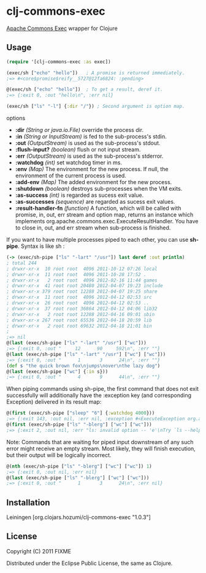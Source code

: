 # clj-commons-exec

[Apache Commons Exec](http://commons.apache.org/exec/) wrapper for Clojure

## Usage

```clojure
(require '[clj-commons-exec :as exec])

(exec/sh ["echo" "hello"])   ; A promise is returned immediately.
;=> #<core$promise$reify__5727@12fa6824: :pending>

@(exec/sh ["echo" "hello"])  ; To get a result, deref it.
;=> {:exit 0, :out "hello\n", :err nil}

(exec/sh ["ls" "-l"] {:dir "/"}) ; Second argument is option map.
```

options

* **:dir** *(String or java.io.File)* override the process dir.
* **:in** *(String or InputStream)* is fed to the sub-process's stdin.
* **:out** *(OutputStream)* is used as the sub-process's stdout.
* **:flush-input?** *(boolean)* flush or not input stream.
* **:err** *(OutputStream)* is used as the sub-process's stderror.
* **:watchdog** *(int)* set watchdog timer in ms.
* **:env** *(Map)* The environment for the new process. If null, the environment of the current process is used.
* **:add-env** *(Map)* The added environment for the new process.
* **:shutdown** *(boolean)* destroys sub-processes when the VM exits.
* **:as-success** *(int)* is regarded as sucess exit value.
* **:as-successes** *(sequence)* are regarded as sucess exit values.
* **:result-handler-fn** *(function)* A function, which will be called with promise, in, out, err stream and option map, returns an instance which implements org.apache.commons.exec.ExecuteResultHandler. You have to close in, out, and err stream when sub-process is finished.

If you want to have multiple processes piped to each other, you can use **sh-pipe**. Syntax is like sh :

```clojure
(-> (exec/sh-pipe ["ls" "-lart" "/usr"]) last deref :out println)
; total 244
; drwxr-xr-x  10 root root  4096 2011-10-12 07:26 local
; drwxr-xr-x  11 root root  4096 2011-10-28 17:52 .
; drwxr-xr-x   2 root root  4096 2012-02-16 11:44 games
; drwxr-xr-x  41 root root 20480 2012-04-07 19:23 include
; drwxr-xr-x 379 root root 12288 2012-04-07 19:25 share
; drwxr-xr-x  11 root root  4096 2012-04-12 02:53 src
; drwxr-xr-x  26 root root  4096 2012-04-12 02:53 ..
; drwxr-xr-x  37 root root 36864 2012-04-12 04:06 lib32
; drwxr-xr-x   2 root root 12288 2012-04-16 09:01 sbin
; drwxr-xr-x 267 root root 65536 2012-04-18 20:59 lib
; drwxr-xr-x   2 root root 69632 2012-04-18 21:01 bin
; 
;=> nil
@(last (exec/sh-pipe ["ls" "-lart" "/usr"] ["wc"]))
;=> {:exit 0, :out "     12      90     592\n", :err ""}
@(last (exec/sh-pipe ["ls" "-lart" "/usr"] ["wc"] ["wc"]))
;=> {:exit 0, :out "      1       3      24\n", :err ""}
(def s "the quick brown fox\njumps\nover\nthe lazy dog")
@(last (exec/sh-pipe ["wc"] {:in s}))
;=> {:exit 0, :out "      4       9      44\n", :err ""}
```

When piping commands using sh-pipe, the first command that does not exit successfully will additionally have the :exception key (and corresponding Exception) delivered in its result map:
```clojure
@(first (exec/sh-pipe ["sleep" "6"] {:watchdog 4000}))
;=> {:exit 143, :out nil, :err nil, :exception #<ExecuteException org.apache.commons.exec.ExecuteException: Process exited with an error: 143 (Exit value: 143)>}
@(first (exec/sh-pipe ["ls" "-blerg"] ["wc"] ["wc"]))
;=> {:exit 2, :out nil, :err "ls: invalid option -- 'e'\nTry `ls --help' for more information.\n", :exception #<ExecuteException org.apache.commons.exec.ExecuteException: Process exited with an error: 2 (Exit value: 2)>}
```
Note: Commands that are waiting for piped input downstream of any such error might receive an empty stream.  Most likely, they will finish execution, but their output will be logically incorrect.
```clojure
@(nth (exec/sh-pipe ["ls" "-blerg"] ["wc"] ["wc"]) 1)
;=> {:exit 0, :out nil, :err nil}
@(last (exec/sh-pipe ["ls" "-blerg"] ["wc"] ["wc"]))
;=> {:exit 0, :out "      1       3      24\n", :err nil}
```

## Installation
Leiningen [org.clojars.hozumi/clj-commons-exec "1.0.3"]

## License

Copyright (C) 2011 FIXME

Distributed under the Eclipse Public License, the same as Clojure.
